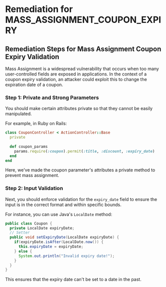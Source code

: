 # Remediation for MASS_ASSIGNMENT_COUPON_EXPIRY

## Remediation Steps for Mass Assignment Coupon Expiry Validation
Mass Assignment is a widespread vulnerability that occurs when too many user-controlled fields are exposed in applications. In the context of a coupon expiry validation, an attacker could exploit this to change the expiration date of a coupon. 

### Step 1: Private and Strong Parameters
You should make certain attributes private so that they cannot be easily manipulated.

For example, in Ruby on Rails:

```ruby
class CouponController < ActionController::Base
  private
  
  def coupon_params
    params.require(:coupon).permit(:title, :discount, :expiry_date)
  end
end
```
Here, we've made the coupon parameter's attributes a private method to prevent mass assignment.

### Step 2: Input Validation
Next, you should enforce validation for the `expiry_date` field to ensure the input is in the correct format and within specific bounds.

For instance, you can use Java's `LocalDate` method:

```java
public class Coupon {
  private LocalDate expiryDate;
  // Setter
  public void setExpiryDate(LocalDate expiryDate) {
    if(expiryDate.isAfter(LocalDate.now()) {
      this.expiryDate = expiryDate;
    } else {
      System.out.println("Invalid expiry date!");
    }
  }
}
```

This ensures that the expiry date can't be set to a date in the past.